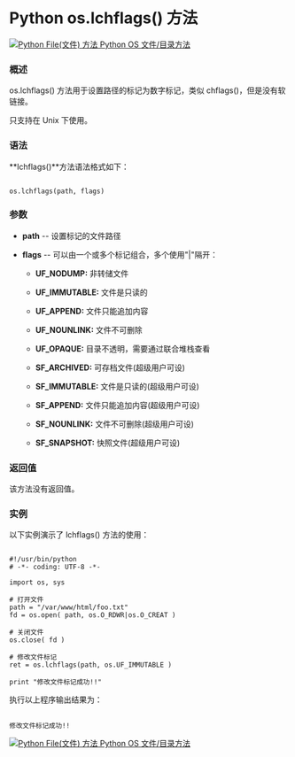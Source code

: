 Python os.lchflags() 方法
=======================

 [![Python File(文件) 方法](../images/up.gif)
 Python OS 文件/目录方法](os-file-methods.html)


  ### 概述

 os.lchflags() 方法用于设置路径的标记为数字标记，类似 chflags()，但是没有软链接。

 只支持在 Unix 下使用。

 ### 语法

 **lchflags()**方法语法格式如下：

 
```

os.lchflags(path, flags)

```

 ### 参数

  * **path** -- 设置标记的文件路径


 * **flags** -- 可以由一个或多个标记组合，多个使用"|"隔开：

 
	 + **UF\_NODUMP:** 非转储文件
	
	
	 + **UF\_IMMUTABLE:** 文件是只读的
	
	
	 + **UF\_APPEND:** 文件只能追加内容
	
	
	 + **UF\_NOUNLINK:** 文件不可删除
	
	
	 + **UF\_OPAQUE:** 目录不透明，需要通过联合堆栈查看
	
	
	 + **SF\_ARCHIVED:** 可存档文件(超级用户可设)
	
	
	 + **SF\_IMMUTABLE:** 文件是只读的(超级用户可设)
	
	
	 + **SF\_APPEND:** 文件只能追加内容(超级用户可设)
	
	
	 + **SF\_NOUNLINK:** 文件不可删除(超级用户可设)
	
	
	 + **SF\_SNAPSHOT:** 快照文件(超级用户可设)
	
	
	  
  ### 返回值

 该方法没有返回值。

 ### 实例

 以下实例演示了 lchflags() 方法的使用：

 
```

#!/usr/bin/python
# -*- coding: UTF-8 -*-

import os, sys

# 打开文件
path = "/var/www/html/foo.txt"
fd = os.open( path, os.O_RDWR|os.O_CREAT )

# 关闭文件
os.close( fd )

# 修改文件标记
ret = os.lchflags(path, os.UF_IMMUTABLE )

print "修改文件标记成功!!"

```

 执行以上程序输出结果为：

 
```

修改文件标记成功!!

```

 [![Python File(文件) 方法](../images/up.gif)
 Python OS 文件/目录方法](os-file-methods.html)